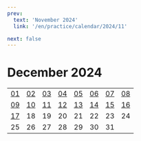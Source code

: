 ```yaml
---
prev:
  text: 'November 2024'
  link: '/en/practice/calendar/2024/11'

next: false
---
```


# December 2024

<table class="calendar">
	<tr>
		<td><a href=/en/practice/prob/2024/12/01>01</a><br><Badge type="danger" text="Bid"/></td>
		<td><a href=/en/practice/prob/2024/12/02>02</a><br><Badge type="warning" text="Play"/></td>
		<td><a href=/en/practice/prob/2024/12/03>03</a><br><Badge type="tip" text="Def"/></td>
		<td><a href=/en/practice/prob/2024/12/04>04</a><br><Badge type="danger" text="Bid"/></td>
		<td><a href=/en/practice/prob/2024/12/05>05</a><br><Badge type="warning" text="Play"/></td>
		<td><a href=/en/practice/prob/2024/12/06>06</a><br><Badge type="warning" text="Play"/></td>
		<td><a href=/en/practice/prob/2024/12/07>07</a><br><Badge type="warning" text="Play"/></td>
		<td><a href=/en/practice/prob/2024/12/08>08</a><br><Badge type="danger" text="Bid"/></td>
	</tr>
	<tr>
		<td><a href=/en/practice/prob/2024/12/09>09</a><br><Badge type="warning" text="Play"/></td>
		<td><a href=/en/practice/prob/2024/12/10>10</a><br><Badge type="tip" text="Def"/></td>
		<td><a href=/en/practice/prob/2024/12/11>11</a><br><Badge type="danger" text="Bid"/></td>
		<td><a href=/en/practice/prob/2024/12/12>12</a><br><Badge type="warning" text="Play"/></td>
		<td><a href=/en/practice/prob/2024/12/13>13</a><br><Badge type="warning" text="Play"/></td>
		<td><a href=/en/practice/prob/2024/12/14>14</a><br><Badge type="warning" text="Play"/></td>
		<td><a href=/en/practice/prob/2024/12/15>15</a><br><Badge type="danger" text="Bid"/></td>
		<td><a href=/en/practice/prob/2024/12/16>16</a><br><Badge type="warning" text="Play"/></td>
	</tr>
	<tr>
		<td><a href=/en/practice/prob/2024/12/17>17</a><br><Badge type="tip" text="Def"/></td>
		<td>18</td>
		<td>19</td>
		<td>20</td>
		<td>21</td>
		<td>22</td>
		<td>23</td>
		<td>24</td>
	</tr>
    <tr>
        <td>25</td>
		<td>26</td>
		<td>27</td>
		<td>28</td>
		<td>29</td>
		<td>30</td>
		<td>31</td>
		<td></td>
	</tr>
</table>

[<Badge type="tip" text="Learning ->"/>](/en/learning/calendar/2024/12) <Badge type="info" text="Practice &uarr;"/>